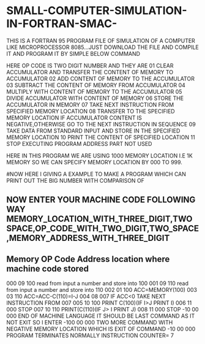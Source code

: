 # SMALL-COMPUTER-SIMULATION-IN-FORTRAN-SMAC-
THIS IS A FORTRAN 95 PROGRAM FILE OF SIMULATION OF A COMPUTER LIKE MICROPROCESSOR 8085...JUST DOWNLOAD THE FILE AND COMPILE IT AND PROGRAM IT BY SIMPLE  BELOW COMMAND

HERE OP CODE IS TWO DIGIT NUMBER AND THEY ARE
01 CLEAR ACCUMULATOR AND TRANSFER THE CONTENT OF MEMORY TO ACCUMULATOR
02 ADD CONTENT OF MEMORY TO THE ACCUMULATOR
03 SUBTRACT THE CONTENT OF MEMORY FROM ACCUMULATOR
04 MULTIPLY WITH CONTENT OF MEMORY TO THE ACCUMULATOR
05 DIVIDE ACCUMULATOR WITH CONTENT OF MEMORY
06 STORE THE ACCUMULATOR IN MEMORY
07 TAKE NEXT INSTRUCTION FROM SPECIFIED MEMORY LOCATION
08 TRANSFER TO THE SPECIFIED MEMORY LOCATION IF ACCUMULATOR CONTENT IS NEGATIVE,OTHERWISE GO TO THE NEXT INSTRUCTION IN SEQUENCE
09 TAKE DATA FROM STANDARD INPUT AND STORE IN THE SPECIFIED MEMORY LOCATION
10 PRINT THE CONTENT OF SPECIFIED LOCATION
11 STOP EXECUTING PROGRAM ADDRESS PART NOT USED

HERE IN THIS PROGRAM WE ARE USING 1000 MEMORY LOCATION I.E 1K MEMORY SO WE CAN SPECIFY MEMORY LOCATION BY 000 TO 999.

#NOW HERE I GIVING A EXAMPLE TO MAKE A PROGRAM WHICH CAN PRINT OUT THE BIG NUMBER WITH COMPARISON OF 


NOW ENTER YOUR MACHINE CODE FOLLOWING WAY
 MEMORY_LOCATION_WITH_THREE_DIGIT,TWO SPACE,OP_CODE_WITH_TWO_DIGIT,TWO_SPACE,MEMORY_ADDRESS_WITH_THREE_DIGIT
 ------------------------------------------------------------------------------------------------------------------------------
 Memory         OP Code                 Address
 location
 where machine 
 code stored
 ---------------------------------------------------------------------------------------------------------------------------------
000               09                     100    read from input a number and store into 100
001               09                     110    read from input a number and store into 110
002               01                     100    ACC=MEMORY(100)
003               03                     110    ACC=ACC-C(110)=I-J
004               08                     007    IF ACC<0 TAKE NEXT INSTRUCTION FROM 007
005               10                     100    PRINT C(100)(IF I>J PRINT I)
006               11                     000    STOP
007               10                     110    PRINT(C(110)(IF J> I PRINT J)
008               11                     000    STOP
-10               00                     000    END OF MACHINE LANGUAGE IT SHOULD BE LAST COMMAND AS IT NOT EXIT SO I ENTER
-100              00                     000     TWO MORE COMMAND WITH NEGATIVE MEMORY LOCATION WHICH IS EXIT OF COMMAND
-10               00                     000
 PROGRAM TERMINATES NORMALLY
 INSTRUCTION COUNTER=           7
